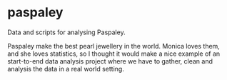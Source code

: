 # paspaley
Data and scripts for analysing Paspaley.

Paspaley make the best pearl jewellery in the world. Monica loves them, and she loves statistics, so I thought it would make a nice example of an start-to-end data analysis project where we have to gather, clean and analysis the data in a real world setting. 

